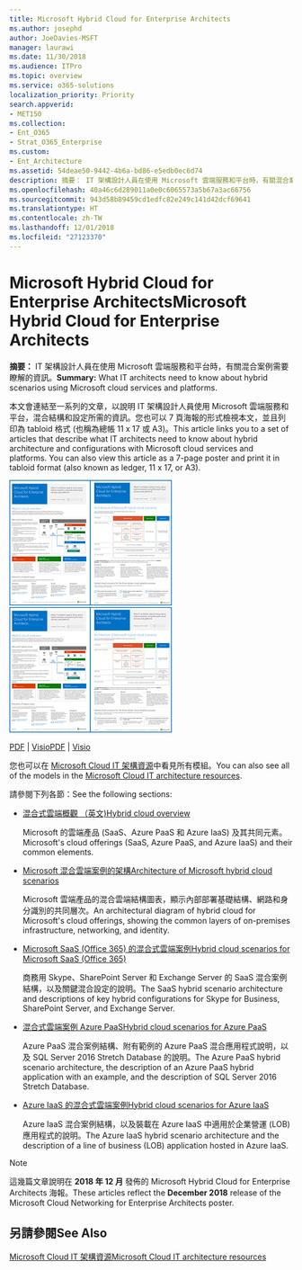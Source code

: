 ```yaml
---
title: Microsoft Hybrid Cloud for Enterprise Architects
ms.author: josephd
author: JoeDavies-MSFT
manager: laurawi
ms.date: 11/30/2018
ms.audience: ITPro
ms.topic: overview
ms.service: o365-solutions
localization_priority: Priority
search.appverid:
- MET150
ms.collection:
- Ent_O365
- Strat_O365_Enterprise
ms.custom:
- Ent_Architecture
ms.assetid: 54deae50-9442-4b6a-bd86-e5edb0ec6d74
description: 摘要： IT 架構設計人員在使用 Microsoft 雲端服務和平台時，有關混合案例需要瞭解的資訊。
ms.openlocfilehash: 40a46c6d289011a0e0c6065573a5b67a3ac66756
ms.sourcegitcommit: 943d58b89459cd1edfc82e249c141d42dcf69641
ms.translationtype: HT
ms.contentlocale: zh-TW
ms.lasthandoff: 12/01/2018
ms.locfileid: "27123370"
---
```

# <a name="microsoft-hybrid-cloud-for-enterprise-architects"></a><span data-ttu-id="78ad1-103">Microsoft Hybrid Cloud for Enterprise Architects</span><span class="sxs-lookup"><span data-stu-id="78ad1-103">Microsoft Hybrid Cloud for Enterprise Architects</span></span>

 <span data-ttu-id="78ad1-104">**摘要：** IT 架構設計人員在使用 Microsoft 雲端服務和平台時，有關混合案例需要瞭解的資訊。</span><span class="sxs-lookup"><span data-stu-id="78ad1-104">**Summary:** What IT architects need to know about hybrid scenarios using Microsoft cloud services and platforms.</span></span>
  
<span data-ttu-id="78ad1-p101">本文會連結至一系列的文章，以說明 IT 架構設計人員使用 Microsoft 雲端服務和平台，混合結構和設定所需的資訊。您也可以 7 頁海報的形式檢視本文，並且列印為 tabloid 格式 (也稱為總帳 11 x 17 或 A3)。</span><span class="sxs-lookup"><span data-stu-id="78ad1-p101">This article links you to a set of articles that describe what IT architects need to know about hybrid architecture and configurations with Microsoft cloud services and platforms. You can also view this article as a 7-page poster and print it in tabloid format (also known as ledger, 11 x 17, or A3).</span></span>
  
<span data-ttu-id="78ad1-107">[![Microsoft 混合式雲端模型的縮圖影像](media/Hybrid-Poster/Hybrid-Cloud-Thumbnail.png)](https://www.microsoft.com/download/details.aspx?id=54424
)</span><span class="sxs-lookup"><span data-stu-id="78ad1-107">[![Thumb image for the Microsoft hybrid cloud model](media/Hybrid-Poster/Hybrid-Cloud-Thumbnail.png)](https://www.microsoft.com/download/details.aspx?id=54424
)</span></span>
  
<span data-ttu-id="78ad1-108">[PDF](https://go.microsoft.com/fwlink/p/?linkid=842082) | [Visio](https://go.microsoft.com/fwlink/p/?linkid=842083)</span><span class="sxs-lookup"><span data-stu-id="78ad1-108">[PDF](https://go.microsoft.com/fwlink/p/?linkid=842082) | [Visio](https://go.microsoft.com/fwlink/p/?linkid=842083)</span></span>
  
<span data-ttu-id="78ad1-109">您也可以在 [Microsoft Cloud IT 架構資源](microsoft-cloud-it-architecture-resources.md)中看見所有模組。</span><span class="sxs-lookup"><span data-stu-id="78ad1-109">You can also see all of the models in the [Microsoft Cloud IT architecture resources](microsoft-cloud-it-architecture-resources.md).</span></span>
  
<span data-ttu-id="78ad1-110">請參閱下列各節：</span><span class="sxs-lookup"><span data-stu-id="78ad1-110">See the following sections:</span></span>
  
- [<span data-ttu-id="78ad1-111">混合式雲端概觀 （英文)</span><span class="sxs-lookup"><span data-stu-id="78ad1-111">Hybrid cloud overview</span></span>](hybrid-cloud-overview.md)
    
    <span data-ttu-id="78ad1-112">Microsoft 的雲端產品 (SaaS、Azure PaaS 和 Azure IaaS) 及其共同元素。</span><span class="sxs-lookup"><span data-stu-id="78ad1-112">Microsoft's cloud offerings (SaaS, Azure PaaS, and Azure IaaS) and their common elements.</span></span>
    
- [<span data-ttu-id="78ad1-113">Microsoft 混合雲端案例的架構</span><span class="sxs-lookup"><span data-stu-id="78ad1-113">Architecture of Microsoft hybrid cloud scenarios</span></span>](architecture-of-microsoft-hybrid-cloud-scenarios.md)
    
    <span data-ttu-id="78ad1-114">Microsoft 雲端產品的混合雲端結構圖表，顯示內部部署基礎結構、網路和身分識別的共同層次。</span><span class="sxs-lookup"><span data-stu-id="78ad1-114">An architectural diagram of hybrid cloud for Microsoft's cloud offerings, showing the common layers of on-premises infrastructure, networking, and identity.</span></span>
    
- [<span data-ttu-id="78ad1-115">Microsoft SaaS (Office 365) 的混合式雲端案例</span><span class="sxs-lookup"><span data-stu-id="78ad1-115">Hybrid cloud scenarios for Microsoft SaaS (Office 365)</span></span>](hybrid-cloud-scenarios-for-microsoft-saas-office-365.md)
    
    <span data-ttu-id="78ad1-116">商務用 Skype、SharePoint Server 和 Exchange Server 的 SaaS 混合案例結構，以及關鍵混合設定的說明。</span><span class="sxs-lookup"><span data-stu-id="78ad1-116">The SaaS hybrid scenario architecture and descriptions of key hybrid configurations for Skype for Business, SharePoint Server, and Exchange Server.</span></span>
    
- [<span data-ttu-id="78ad1-117">混合式雲端案例 Azure PaaS</span><span class="sxs-lookup"><span data-stu-id="78ad1-117">Hybrid cloud scenarios for Azure PaaS</span></span>](hybrid-cloud-scenarios-for-azure-paas.md)
    
    <span data-ttu-id="78ad1-118">Azure PaaS 混合案例結構、附有範例的 Azure PaaS 混合應用程式說明，以及 SQL Server 2016 Stretch Database 的說明。</span><span class="sxs-lookup"><span data-stu-id="78ad1-118">The Azure PaaS hybrid scenario architecture, the description of an Azure PaaS hybrid application with an example, and the description of SQL Server 2016 Stretch Database.</span></span>
    
- [<span data-ttu-id="78ad1-119">Azure IaaS 的混合式雲端案例</span><span class="sxs-lookup"><span data-stu-id="78ad1-119">Hybrid cloud scenarios for Azure IaaS</span></span>](hybrid-cloud-scenarios-for-azure-iaas.md)
    
    <span data-ttu-id="78ad1-120">Azure IaaS 混合案例結構，以及裝載在 Azure IaaS 中適用於企業營運 (LOB) 應用程式的說明。</span><span class="sxs-lookup"><span data-stu-id="78ad1-120">The Azure IaaS hybrid scenario architecture and the description of a line of business (LOB) application hosted in Azure IaaS.</span></span>
    
> [!NOTE]
> <span data-ttu-id="78ad1-121">這幾篇文章說明在 **2018 年 12 月** 發佈的 Microsoft Hybrid Cloud for Enterprise Architects 海報。</span><span class="sxs-lookup"><span data-stu-id="78ad1-121">These articles reflect the **December 2018** release of the Microsoft Cloud Networking for Enterprise Architects poster.</span></span>
  
## <a name="see-also"></a><span data-ttu-id="78ad1-122">另請參閱</span><span class="sxs-lookup"><span data-stu-id="78ad1-122">See Also</span></span>

[<span data-ttu-id="78ad1-123">Microsoft Cloud IT 架構資源</span><span class="sxs-lookup"><span data-stu-id="78ad1-123">Microsoft Cloud IT architecture resources</span></span>](microsoft-cloud-it-architecture-resources.md)

